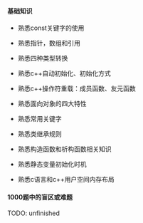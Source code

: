 #### 基础知识

- 熟悉const关键字的使用

- 熟悉指针，数组和引用

- 熟悉四种类型转换

- 熟悉c++自动初始化、初始化方式

- 熟悉c++操作符重载：成员函数、友元函数

- 熟悉面向对象的四大特性

- 熟悉常用关键字

- 熟悉类继承规则

- 熟悉构造函数和析构函数相关知识

- 熟悉静态变量初始化时机

- 熟悉c语言和c++用户空间内存布局

#### 1000题中的盲区或难题

TODO: unfinished